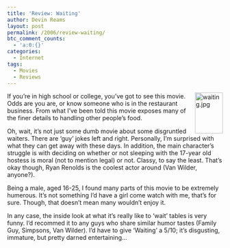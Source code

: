 ```yaml
---
title: 'Review: Waiting'
author: Devin Reams
layout: post
permalink: /2006/review-waiting/
btc_comment_counts:
  - 'a:0:{}'
categories:
  - Internet
tags:
  - Movies
  - Reviews
---
```

<img width="65" height="96" align="right" id="image54" alt="waiting.jpg" src="http://devinreams.com/wp-content/uploads/2006/01/waiting.jpg" />If you&#8217;re in high school or college, you&#8217;ve got to see this movie. Odds are you are, or know someone who is in the restaurant business. From what I&#8217;ve been told this movie exposes many of the finer details to handling other people&#8217;s food.

Oh, wait, it&#8217;s not just some dumb movie about some disgruntled waiters. There are &#8216;guy&#8217; jokes left and right. Personally, I&#8217;m surprised with what they can get away with these days. In addition, the main character&#8217;s struggle is with deciding on whether or not sleeping with the 17-year old hostess is moral (not to mention legal) or not. Classy, to say the least. That&#8217;s okay though, Ryan Renolds is the coolest actor around (Van Wilder, anyone?).

Being a male, aged 16-25, I found many parts of this movie to be extremely humerous. It&#8217;s not something I&#8217;d have a girl come watch with me, that&#8217;s for sure. Though, that doesn&#8217;t mean many wouldn&#8217;t enjoy it.

In any case, the inside look at what it&#8217;s really like to &#8216;wait&#8217; tables is very funny. I&#8217;d recommed it to any guys who share similar humor tastes (Family Guy, Simpsons, Van Wilder). I&#8217;d have to give &#8216;Waiting&#8217; a 5/10; it&#8217;s disgusting, immature, but pretty darned entertaining&#8230;